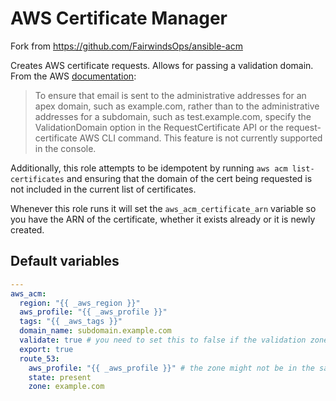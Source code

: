 # AWS Certificate Manager

Fork from https://github.com/FairwindsOps/ansible-acm

Creates AWS certificate requests. Allows for passing a validation domain. From the AWS [documentation](http://docs.aws.amazon.com/acm/latest/userguide/gs-acm-validate.html):

> To ensure that email is sent to the administrative addresses for an apex domain, such as example.com, rather than to the administrative addresses for a subdomain, such as test.example.com, specify the ValidationDomain option in the RequestCertificate API or the request-certificate AWS CLI command. This feature is not currently supported in the console.

Additionally, this role attempts to be idempotent by running `aws acm list-certificates` and ensuring that the domain of the cert being requested is not included in the current list of certificates.

Whenever this role runs it will set the `aws_acm_certificate_arn` variable so you have the ARN of the certificate, whether it exists already or it is newly created.

<!--TOC-->
<!--ENDTOC-->

<!--ROLEVARS-->
## Default variables
```yaml
---
aws_acm:
  region: "{{ _aws_region }}"
  aws_profile: "{{ _aws_profile }}"
  tags: "{{ _aws_tags }}"
  domain_name: subdomain.example.com
  validate: true # you need to set this to false if the validation zone is not in Route 53 or you do not have CLI access
  export: true
  route_53:
    aws_profile: "{{ _aws_profile }}" # the zone might not be in the same account as the certificate
    state: present
    zone: example.com

```

<!--ENDROLEVARS-->
